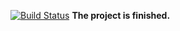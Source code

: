 [![Build Status](https://travis-ci.org/LuckyCode7/Database.svg?branch=master)](https://travis-ci.org/LuckyCode7/Database)
<b>The project is finished.
